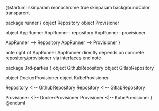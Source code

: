 @startuml
skinparam monochrome true
skinparam backgroundColor transparent

package runner {
  object Repository
  object Provisioner

  object AppRunner
  AppRunner : repository
  AppRunner : provisioner

  AppRunner --> Repository
  AppRunner --> Provisioner
}

note right of AppRunner
  AppRunner directly depends on
  concrete repository/provisioner
  via interfaces
end note

package 3rd-parties {
  object GithubRepository
  object GitlabRepository

  object DockerProvisioner
  object KubeProvisioner

  Repository <|-- GithubRepository
  Repository <|-- GitlabRepository

  Provisioner <|-- DockerProvisioner
  Provisioner <|-- KubeProvisioner
}
@enduml